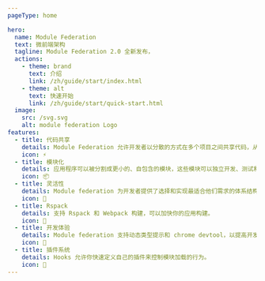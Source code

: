 ```yaml
---
pageType: home

hero:
  name: Module Federation
  text: 微前端架构
  tagline: Module Federation 2.0 全新发布，
  actions:
    - theme: brand
      text: 介绍
      link: /zh/guide/start/index.html
    - theme: alt
      text: 快速开始
      link: /zh/guide/start/quick-start.html
  image:
    src: /svg.svg
    alt: module federation Logo
features:
  - title: 代码共享
    details: Module Federation 允许开发者以分散的方式在多个项目之间共享代码，从而更容易管理复杂的应用程序。
    icon: ⚡
  - title: 模块化
    details: 应用程序可以被分割成更小的、自包含的模块，这些模块可以独立开发、测试和部署。
    icon: 📦
  - title: 灵活性
    details: Module federation 为开发者提供了选择和实现最适合他们需求的体系结构的自由。
    icon: 🎯
  - title: Rspack
    details: 支持 Rspack 和 Webpack 构建，可以加快你的应用构建。
    icon: 🦀
  - title: 开发体验
    details: Module federation 支持动态类型提示和 chrome devtool，以提高开发体验。
    icon: 🚀
  - title: 插件系统
    details: Hooks 允许你快速定义自己的插件来控制模块加载的行为。
    icon: 🎨
---
```

